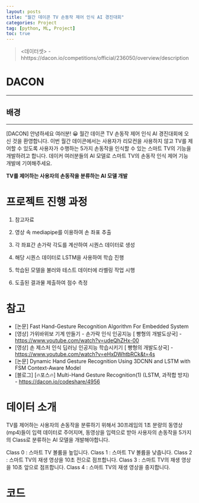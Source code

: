 ```yaml
---
layout: posts
title: "월간 데이콘 TV 손동작 제어 인식 AI 경진대회"
categories: Project
tag: [python, ML, Project]
toc: true
---
```


> <데이터셋> - hhttps://dacon.io/competitions/official/236050/overview/description

# DACON

---

## 배경

---

[DACON]
안녕하세요 여러분! 😀 월간 데이콘 TV 손동작 제어 인식 AI 경진대회에 오신 것을 환영합니다.
이번 월간 데이콘에서는 사용자가 리모컨을 사용하지 않고 TV를 제어할 수 있도록 사용자가 수행하는 5가지 손동작을 인식할 수 있는 스마트 TV의 기능을 개발하려고 합니다.
데이커 여러분들의 AI 모델로 스마트 TV의 손동작 인식 제어 기능 개발에 기여해주세요.

**TV를 제어하는 사용자의 손동작을 분류하는 AI 모델 개발**

# 프로젝트 진행 과정

1. 참고자료

2. 영상 속 mediapipe를 이용하여 손 좌표 추출

3. 각 좌표간 손가락 각도를 계산하여 시퀀스 데이터로 생성

4. 해당 시퀀스 데이터로 LSTM을 사용하여 학습 진행

5. 학습된 모델을 불러와 테스트 데이터에 라벨링 작업 시행

6. 도출된 결과물 제출하여 점수 측정

# 참고

- [논문] Fast Hand-Gesture Recognition Algorithm For Embedded System
- [영상] 가위바위보 기계 만들기 - 손가락 인식 인공지능 [
  빵형의 개발도상국] - https://www.youtube.com/watch?v=udeQhZHx-00
- [영상] 손 제스처 인식 딥러닝 인공지능 학습시키기 [
  빵형의 개발도상국] - https://www.youtube.com/watch?v=eHxDWhtbRCk&t=4s
- [논문] Dynamic Hand Gesture Recognition Using 3DCNN and LSTM with FSM Context-Aware Model
- [블로그] [🔥포스🔥] Multi-Hand Gesture Recognition(1) (LSTM, 과적합 방지) - https://dacon.io/codeshare/4956

# 데이터 소개

TV를 제어하는 사용자의 손동작을 분류하기 위해서 30프레임의 1초 분량의 동영상(mp4)들이 입력 데이터로 주어지며,
동영상을 입력으로 받아 사용자의 손동작을 5가지의 Class로 분류하는 AI 모델을 개발해야합니다.

Class 0 : 스마트 TV 볼륨을 높입니다.
Class 1 : 스마트 TV 볼륨을 낮춥니다.
Class 2 : 스마트 TV의 재생 영상을 10초 전으로 점프합니다.
Class 3 : 스마트 TV의 재생 영상을 10초 앞으로 점프합니다.
Class 4 : 스마트 TV의 재생 영상을 중지합니다.

# 코드
